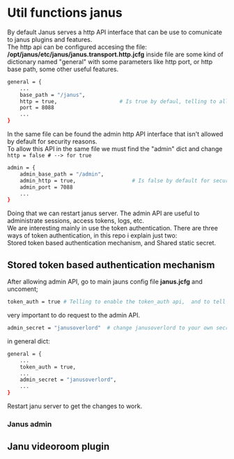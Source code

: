 # Util functions janus
By default Janus serves a http API interface that can be use to comunicate to janus plugins and features.   
The http api can be configured accesing the file: **/opt/janus/etc/janus/janus.transport.http.jcfg** 
inside file are some kind of dictionary named "general" with some parameters like http port, or http base path, some other useful features.  
```bash
general = {
	...
	base_path = "/janus",
	http = true,					# Is true by defaul, telling to allow this http API interface.
	port = 8088
	...
}
```
In the same file can be found the admin http API interface that isn't allowed by default for security reasons.  
To allow this API in the same file we must find the "admin" dict and change ``` http = false # --> for true ```

```bash
admin = {
	admin_base_path = "/admin",
	admin_http = true,					# Is false by default for security reasons here we allow it changing to true.
	admin_port = 7088
	...
}
```

Doing that we can restart janus server. The admin API are useful to administrate sessions, access tokens, logs, etc.  
We are interesting mainly in use the token authentication. There are three ways of token authentication, in this repo i explain just two:    
Stored token based authentication mechanism, and Shared static secret.  

## Stored token based authentication mechanism  
After allowing admin API, go to main jauns config file **janus.jcfg** and uncoment;  
```bash  
token_auth = true # Telling to enable the token_auth api,  and to tell your admin_secret that is an admin password   
```
very important to do request to the admin API.
```bash  
admin_secret = "janusoverlord"  # change janusoverlord to your own secret.  
```
in general dict:  

```bash
general = {
	...
	token_auth = true,
	...
	admin_secret = "janusoverlord",
	...
}
```

Restart janu server to get the changes to work.
### Janus admin  


## Janu videoroom plugin
